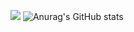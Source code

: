 

<img src='https://github-readme-stats.vercel.app/api?username=Navneethd8&amp;show_icons=true&amp;theme=dracula'></image>
![Anurag's GitHub stats](https://github-readme-stats.vercel.app/api?username=Navneethd8&theme=dark&show_icons=true)



